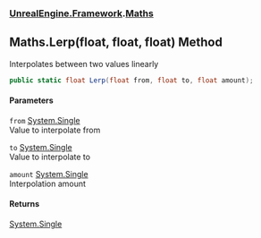 ### [UnrealEngine.Framework](./UnrealEngine-Framework.md 'UnrealEngine.Framework').[Maths](./UnrealEngine-Framework-Maths.md 'UnrealEngine.Framework.Maths')
## Maths.Lerp(float, float, float) Method
Interpolates between two values linearly  
```csharp
public static float Lerp(float from, float to, float amount);
```
#### Parameters
<a name='UnrealEngine-Framework-Maths-Lerp(float_float_float)-from'></a>
`from` [System.Single](https://docs.microsoft.com/en-us/dotnet/api/System.Single 'System.Single')  
Value to interpolate from  
  
<a name='UnrealEngine-Framework-Maths-Lerp(float_float_float)-to'></a>
`to` [System.Single](https://docs.microsoft.com/en-us/dotnet/api/System.Single 'System.Single')  
Value to interpolate to  
  
<a name='UnrealEngine-Framework-Maths-Lerp(float_float_float)-amount'></a>
`amount` [System.Single](https://docs.microsoft.com/en-us/dotnet/api/System.Single 'System.Single')  
Interpolation amount  
  
#### Returns
[System.Single](https://docs.microsoft.com/en-us/dotnet/api/System.Single 'System.Single')  
